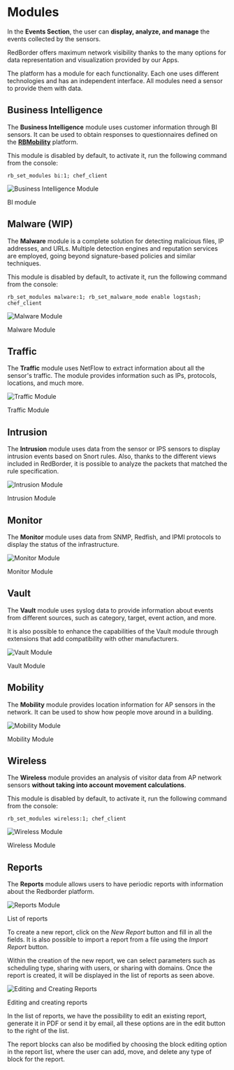 
# Modules

In the **Events Section**, the user can **display, analyze, and manage** the events collected by the sensors.

RedBorder offers maximum network visibility thanks to the many options for data representation and visualization provided by our Apps.

The platform has a module for each functionality. Each one uses different technologies and has an independent interface. All modules need a sensor to provide them with data.

## Business Intelligence

The **Business Intelligence** module uses customer information through BI sensors. It can be used to obtain responses to questionnaires defined on the **[RBMobility](https://rbmobility.redborder.com)** platform.

This module is disabled by default, to activate it, run the following command from the console:

    rb_set_modules bi:1; chef_client

![Business Intelligence Module](images/ch04_img001.png)

BI module

## Malware (WIP)

The **Malware** module is a complete solution for detecting malicious files, IP addresses, and URLs. Multiple detection engines and reputation services are employed, going beyond signature-based policies and similar techniques.

This module is disabled by default, to activate it, run the following command from the console:

    rb_set_modules malware:1; rb_set_malware_mode enable logstash; chef_client

![Malware Module](images/ch04_img002.png)

Malware Module

## Traffic

The **Traffic** module uses NetFlow to extract information about all the sensor's traffic. The module provides information such as IPs, protocols, locations, and much more.

![Traffic Module](images/ch04_img003.png)

Traffic Module

## Intrusion

The **Intrusion** module uses data from the sensor or IPS sensors to display intrusion events based on Snort rules. Also, thanks to the different views included in RedBorder, it is possible to analyze the packets that matched the rule specification.

![Intrusion Module](images/ch04_img004.png)

Intrusion Module

## Monitor

The **Monitor** module uses data from SNMP, Redfish, and IPMI protocols to display the status of the infrastructure.

![Monitor Module](images/ch04_img005.png)

Monitor Module

## Vault

The **Vault** module uses syslog data to provide information about events from different sources, such as category, target, event action, and more.

It is also possible to enhance the capabilities of the Vault module through extensions that add compatibility with other manufacturers.

![Vault Module](images/ch04_img006.png)

Vault Module

## Mobility

The **Mobility** module provides location information for AP sensors in the network. It can be used to show how people move around in a building.

![Mobility Module](images/ch04_img007.png)

Mobility Module

## Wireless

The **Wireless** module provides an analysis of visitor data from AP network sensors **without taking into account movement calculations**.

This module is disabled by default, to activate it, run the following command from the console:

    rb_set_modules wireless:1; chef_client

![Wireless Module](images/ch04_img008.png)

Wireless Module

## Reports

The **Reports** module allows users to have periodic reports with information about the Redborder platform.

![Reports Module](images/ch04_img009.png)

List of reports

To create a new report, click on the *New Report* button and fill in all the fields. It is also possible to import a report from a file using the *Import Report* button.

Within the creation of the new report, we can select parameters such as scheduling type, sharing with users, or sharing with domains. Once the report is created, it will be displayed in the list of reports as seen above.

![Editing and Creating Reports](images/ch04_img049.png)

Editing and creating reports

In the list of reports, we have the possibility to edit an existing report, generate it in PDF or send it by email, all these options are in the edit button to the right of the list.

The report blocks can also be modified by choosing the block editing option in the report list, where the user can add, move, and delete any type of block for the report.

